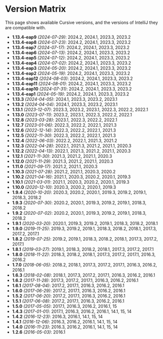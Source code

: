# Version Matrix

This page shows available Cursive versions, and the versions of IntelliJ they are compatible with.

- **1.13.4-eap9** _(2024-07-29)_: 2024.2, 2024.1, 2023.3, 2023.2
- **1.13.4-eap8** _(2024-07-23)_: 2024.2, 2024.1, 2023.3, 2023.2
- **1.13.4-eap7** _(2024-07-17)_: 2024.2, 2024.1, 2023.3, 2023.2
- **1.13.4-eap6** _(2024-07-13)_: 2024.2, 2024.1, 2023.3, 2023.2
- **1.13.4-eap5** _(2024-07-12)_: 2024.2, 2024.1, 2023.3, 2023.2
- **1.13.4-eap4** _(2024-07-02)_: 2024.2, 2024.1, 2023.3, 2023.2
- **1.13.4-eap3** _(2024-05-20)_: 2024.2, 2024.1, 2023.3, 2023.2
- **1.13.4-eap2** _(2024-05-19)_: 2024.2, 2024.1, 2023.3, 2023.2
- **1.13.4-eap12** _(2024-08-03)_: 2024.2, 2024.1, 2023.3, 2023.2
- **1.13.4-eap11** _(2024-08-01)_: 2024.2, 2024.1, 2023.3, 2023.2
- **1.13.4-eap10** _(2024-07-31)_: 2024.2, 2024.1, 2023.3, 2023.2
- **1.13.4-eap1** _(2024-05-19)_: 2024.2, 2024.1, 2023.3, 2023.2
- **1.13.3** _(2024-04-05)_: 2024.1, 2023.3, 2023.2, 2023.1
- **1.13.2** _(2024-04-04)_: 2024.1, 2023.3, 2023.2, 2023.1
- **1.13.1** _(2023-12-07)_: 2023.3, 2023.2, 2023.1, 2022.3, 2022.2, 2022.1
- **1.13.0** _(2023-07-11)_: 2023.2, 2023.1, 2022.3, 2022.2, 2022.1
- **1.12.8** _(2023-03-28)_: 2023.1, 2022.3, 2022.2, 2022.1
- **1.12.7** _(2023-01-06)_: 2022.3, 2022.2, 2022.1, 2021.3
- **1.12.6** _(2022-12-14)_: 2022.3, 2022.2, 2022.1, 2021.3
- **1.12.5** _(2022-11-30)_: 2022.3, 2022.2, 2022.1, 2021.3
- **1.12.4** _(2022-06-03)_: 2022.2, 2022.1, 2021.3, 2021.2
- **1.12.3** _(2022-04-28)_: 2022.1, 2021.3, 2021.2, 2021.1, 2020.3
- **1.12.2** _(2022-04-13)_: 2022.1, 2021.3, 2021.2, 2021.1, 2020.3
- **1.12.1** _(2021-11-30)_: 2021.3, 2021.2, 2021.1, 2020.3
- **1.12.0** _(2021-11-29)_: 2021.3, 2021.2, 2021.1, 2020.3
- **1.11.0** _(2021-09-17)_: 2021.2, 2021.1, 2020.3
- **1.10.3** _(2021-07-28)_: 2021.2, 2021.1, 2020.3, 2020.2
- **1.10.2** _(2021-04-16)_: 2021.1, 2020.3, 2020.2, 2020.1, 2019.3
- **1.10.1** _(2021-03-01)_: 2021.1, 2020.3, 2020.2, 2020.1, 2019.3
- **1.10.0** _(2020-12-10)_: 2020.3, 2020.2, 2020.1, 2019.3
- **1.9.4** _(2020-10-20)_: 2020.3, 2020.2, 2020.1, 2019.3, 2019.2, 2019.1, 2018.3, 2018.2
- **1.9.3** _(2020-07-30)_: 2020.2, 2020.1, 2019.3, 2019.2, 2019.1, 2018.3, 2018.2
- **1.9.2** _(2020-07-02)_: 2020.2, 2020.1, 2019.3, 2019.2, 2019.1, 2018.3, 2018.2
- **1.9.1** _(2020-03-20)_: 2020.1, 2019.3, 2019.2, 2019.1, 2018.3, 2018.2, 2018.1
- **1.9.0** _(2019-11-25)_: 2019.3, 2019.2, 2019.1, 2018.3, 2018.2, 2018.1, 2017.3, 2017.2, 2017.1
- **1.8.2** _(2019-07-25)_: 2019.2, 2019.1, 2018.3, 2018.2, 2018.1, 2017.3, 2017.2, 2017.1
- **1.8.1** _(2019-03-27)_: 2019.1, 2018.3, 2018.2, 2018.1, 2017.3, 2017.2, 2017.1
- **1.8.0** _(2018-11-22)_: 2018.3, 2018.2, 2018.1, 2017.3, 2017.2, 2017.1, 2016.3, 2016.2
- **1.7.0** _(2018-06-05)_: 2018.2, 2018.1, 2017.3, 2017.2, 2017.1, 2016.3, 2016.2, 2016.1
- **1.6.3** _(2018-02-08)_: 2018.1, 2017.3, 2017.2, 2017.1, 2016.3, 2016.2, 2016.1
- **1.6.2** _(2017-11-28)_: 2017.3, 2017.2, 2017.1, 2016.3, 2016.2, 2016.1
- **1.6.1** _(2017-08-04)_: 2017.2, 2017.1, 2016.3, 2016.2, 2016.1
- **1.6.0** _(2017-06-29)_: 2017.2, 2017.1, 2016.3, 2016.2, 2016.1
- **1.5.2** _(2017-06-20)_: 2017.2, 2017.1, 2016.3, 2016.2, 2016.1
- **1.5.1** _(2017-06-08)_: 2017.2, 2017.1, 2016.3, 2016.2, 2016.1
- **1.5.0** _(2017-05-05)_: 2017.1, 2016.3, 2016.2, 2016.1, 15
- **1.4.3** _(2017-01-01)_: 2017.1, 2016.3, 2016.2, 2016.1, 14.1, 15, 14
- **1.4.2** _(2016-12-23)_: 2016.3, 2016.1, 14.1, 15, 14
- **1.4.1** _(2016-12-06)_: 2016.3, 2016.2, 2016.1, 14.1, 15, 14
- **1.4.0** _(2016-11-23)_: 2016.3, 2016.2, 2016.1, 14.1, 15, 14
- **1.2.6** _(2016-05-03)_: 2016.1
